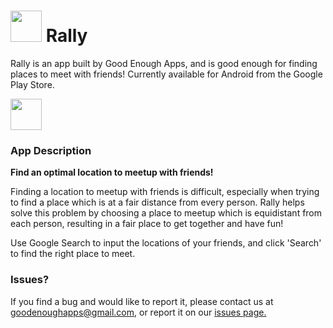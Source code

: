 # [<img height="50px" src="https://lh3.googleusercontent.com/lcWuUP73mRljY_LDEaxwUehaKkUe3IbvJCY0HVskvYjql3sc2imD9DTGJkWq6faXZW4=w300-rw">](https://play.google.com/store/apps/details?id=com.goodenoughapps.rally) Rally

Rally is an app built by Good Enough Apps, and is good enough for finding places to meet with friends! Currently available for Android from the Google Play Store.

[<img height="50px" src="https://play.google.com/intl/en_us/badges/images/generic/en_badge_web_generic.png">](https://play.google.com/store/apps/details?id=com.goodenoughapps.rally)

### App Description

<b>Find an optimal location to meetup with friends!</b>

Finding a location to meetup with friends is difficult, especially when trying to find a place which is at a fair distance from every person. Rally helps solve this problem by choosing a place to meetup which is equidistant from each person, resulting in a fair place to get together and have fun!

Use Google Search to input the locations of your friends, and click 'Search' to find the right place to meet.

### Issues?

If you find a bug and would like to report it, please contact us at <a href="mailto:goodenoughapps@gmail.com">goodenoughapps@gmail.com</a>, or report it on our [issues page.](https://github.com/GoodEnoughSoftware/Rally/issues)